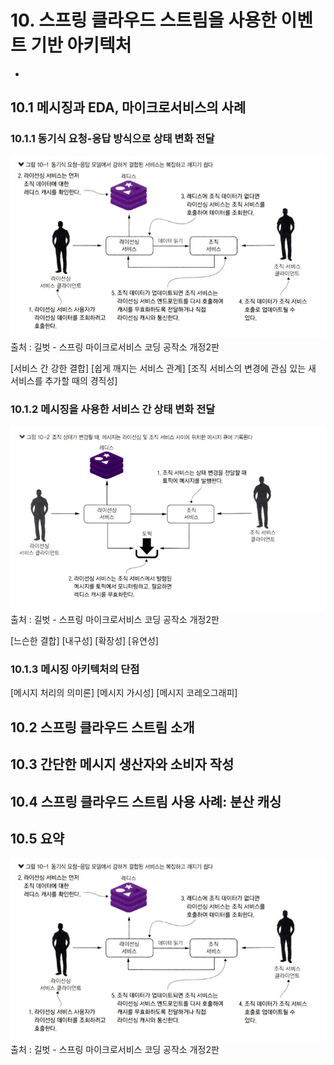# 10. 스프링 클라우드 스트림을 사용한 이벤트 기반 아키텍처
- 
## 10.1 메시징과 EDA, 마이크로서비스의 사례
### 10.1.1 동기식 요청-응답 방식으로 상태 변화 전달
![img_1.png](images/ch10/img.png)               
출처 : 길벗 - 스프링 마이크로서비스 코딩 공작소 개정2판  

[서비스 간 강한 결합]
[쉽게 깨지는 서비스 관계]
[조직 서비스의 변경에 관심 있는 새 서비스를 추가할 때의 경직성]

### 10.1.2 메시징을 사용한 서비스 간 상태 변화 전달
![img_1.png](images/ch10/img_1.png)               
출처 : 길벗 - 스프링 마이크로서비스 코딩 공작소 개정2판  

[느슨한 결합]
[내구성]
[확장성]
[유연성]

### 10.1.3 메시징 아키텍처의 단점
[메시지 처리의 의미론]
[메시지 가시성]
[메시지 코레오그래피]


## 10.2  스프링 클라우드 스트림 소개
## 10.3 간단한 메시지 생산자와 소비자 작성
## 10.4 스프링 클라우드 스트림 사용 사례: 분산 캐싱
## 10.5 요약

![img_1.png](images/ch10/img.png)               
출처 : 길벗 - 스프링 마이크로서비스 코딩 공작소 개정2판